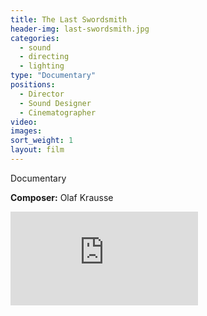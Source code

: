 ```yaml
---
title: The Last Swordsmith
header-img: last-swordsmith.jpg
categories:
  - sound
  - directing
  - lighting
type: "Documentary"
positions:
  - Director
  - Sound Designer
  - Cinematographer
video:
images:
sort_weight: 1
layout: film
---
```

Documentary

**Composer:** Olaf Krausse  

<div class="center-block auto-resizable-iframe">
  <div>
    <iframe src="https://www.youtube-nocookie.com/embed/MwcUBsxb9Ug?rel=0&amp;showinfo=0" frameborder="0" allowfullscreen></iframe>
  </div>
</div>
